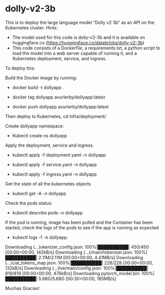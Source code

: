 # dolly-v2-3b

This is to deploy the large language model “Dolly v2 3b” as an API on the Kubernetes cluster.
Hints:
- The model used for this code is dolly-v2-3b and it is available on huggingface.co (https://huggingface.co/databricks/dolly-v2-3b)
- This code consists of a Dockerfile, a requirements.txt, a python script to load the model into a web
server capable of running it, and a Kubernetes deployment, service, and ingress.

To deploy this:

Build the Docker image by running: 

- docker build -t dollyapp .

- docker tag dollyapp avurlerby/dollyapp:latest

- docker push dollyapp avurlerby/dollyapp:latest

Then deploy to Kubernetes, cd infra/deployment/

Create dollyapp namespace:

- Kubectl create ns dollyapp

Apply the deployment, service and ingress.

- kubectl apply -f deployment.yaml -n dollyapp

- kubectl apply -f service.yaml -n dollyapp

- kubectl apply -f ingress.yaml -n dollyapp


Get the state of all the kubernetes objects

-  kubectl get -A -n dollyapp

Check the pods status:

- kubectl describe pods -n dollyapp

If the pod is running, image has been pulled and the Container has been started, check the logs of the pods to see if the app is running as ecpected

- kubectl logs -f <dollyapp-pod-name> -n dollyapp.


Downloading (…)okenizer_config.json: 100%|██████████| 450/450 [00:00<00:00, 142kB/s]
Downloading (…)/main/tokenizer.json: 100%|██████████| 2.11M/2.11M [00:00<00:00, 4.41MB/s]
Downloading (…)cial_tokens_map.json: 100%|██████████| 228/228 [00:00<00:00, 132kB/s]
Downloading (…)lve/main/config.json: 100%|██████████| 819/819 [00:00<00:00, 476kB/s]
Downloading pytorch_model.bin: 100%|██████████| 5.68G/5.68G [00:30<00:00, 185MB/s] 

Muchas Gracias!